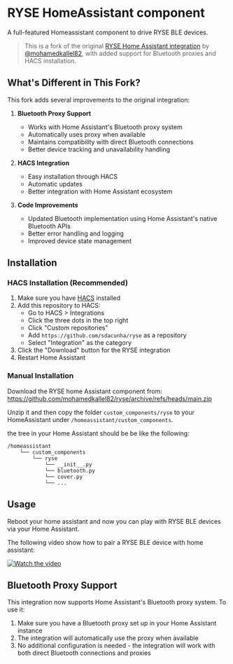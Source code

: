 # RYSE HomeAssistant component
A full-featured Homeassistant component to drive RYSE BLE devices.

> This is a fork of the original [RYSE Home Assistant integration](https://github.com/mohamedkallel82/ryse) by [@mohamedkallel82](https://github.com/mohamedkallel82), with added support for Bluetooth proxies and HACS installation.

## What's Different in This Fork?

This fork adds several improvements to the original integration:

1. **Bluetooth Proxy Support**
   - Works with Home Assistant's Bluetooth proxy system
   - Automatically uses proxy when available
   - Maintains compatibility with direct Bluetooth connections
   - Better device tracking and unavailability handling

2. **HACS Integration**
   - Easy installation through HACS
   - Automatic updates
   - Better integration with Home Assistant ecosystem

3. **Code Improvements**
   - Updated Bluetooth implementation using Home Assistant's native Bluetooth APIs
   - Better error handling and logging
   - Improved device state management

## Installation

### HACS Installation (Recommended)
1. Make sure you have [HACS](https://hacs.xyz/) installed
2. Add this repository to HACS:
   - Go to HACS > Integrations
   - Click the three dots in the top right
   - Click "Custom repositories"
   - Add `https://github.com/sdacunha/ryse` as a repository
   - Select "Integration" as the category
3. Click the "Download" button for the RYSE integration
4. Restart Home Assistant

### Manual Installation
Download the RYSE home Assistant component from: https://github.com/mohamedkallel82/ryse/archive/refs/heads/main.zip

Unzip it and then copy the folder `custom_components/ryse`  to your HomeAssistant under `/homeassistant/custom_components`.

the tree in your Home Assistant should be be like the following:


    /homeassistant
        └── custom_components
            └── ryse
                └── __init__.py
                └── bluetooth.py
                └── cover.py
                └── ...

## Usage
Reboot your home assistant and now you can play with RYSE BLE devices via your Home Assistant.

The following video show how to pair a RYSE BLE device with home assistant: 

[![Watch the video](https://img.youtube.com/vi/G24vZGYZ-_o/0.jpg)](https://youtu.be/G24vZGYZ-_o)

## Bluetooth Proxy Support
This integration now supports Home Assistant's Bluetooth proxy system. To use it:

1. Make sure you have a Bluetooth proxy set up in your Home Assistant instance
2. The integration will automatically use the proxy when available
3. No additional configuration is needed - the integration will work with both direct Bluetooth connections and proxies
